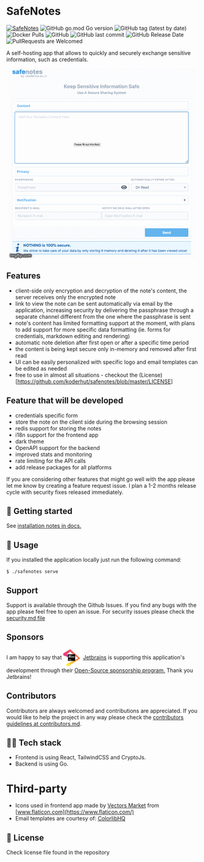 # SafeNotes

[![SafeNotes](https://circleci.com/gh/koderhut/safenotes.svg?style=shield)](https://circleci.com/gh/koderhut/safenotes)
![GitHub go.mod Go version](https://img.shields.io/github/go-mod/go-version/koderhut/safenotes?style=flat-square)
![GitHub tag (latest by date)](https://img.shields.io/github/v/tag/koderhut/safenotes?style=flat-square)
![Docker Pulls](https://img.shields.io/docker/pulls/denisrendler/safenotes?style=flat-square)
![GitHub](https://img.shields.io/github/license/koderhut/safenotes?style=flat-square)
![GitHub last commit](https://img.shields.io/github/last-commit/koderhut/safenotes?style=flat-square)
![GitHub Release Date](https://img.shields.io/github/release-date/koderhut/safenotes?style=flat-square)
![PullRequests are Welcomed](https://img.shields.io/badge/PRs-welcome-green?style=flat-square)


A self-hosting app that allows to quickly and securely exchange sensitive information, such as credentials.

<p align="center"><img src="./docs/assets/full_flow.gif" alt="Full app flow" /></p>

## Features
- client-side only encryption and decryption of the note's content, the server receives only the encrypted note
- link to view the note can be sent automatically via email by the application, increasing security by delivering the passphrase through a separate channel different from the one where the passphrase is sent
- note's content has limited formatting support at the moment, with plans to add support for more specific data formatting (ie. forms for credentials, markdown editing and rendering)
- automatic note deletion after first open or after a specific time period
- the content is being kept secure only in-memory and removed after first read 
- UI can be easily personalized with specific logo and email templates can be edited as needed
- free to use in almost all situations - checkout the (License)[https://github.com/koderhut/safenotes/blob/master/LICENSE]

## Feature that will be developed
- credentials specific form
- store the note on the client side during the browsing session
- redis support for storing the notes
- i18n support for the frontend app
- dark theme
- OpenAPI support for the backend
- improved stats and monitoring
- rate limiting for the API calls
- add release packages for all platforms

If you are considering other features that might go well with the app please let me know by creating a feature request issue.
I plan a 1-2 months release cycle with security fixes released immediately.

## 🚀 Getting started
See [installation notes in docs.](./docs/install.md)

## 🔧 Usage
If you installed the application locally just run the following command:

```
$ ./safenotes serve
```

## Support
Support is available through the Github Issues. If you find any bugs with the app please feel free to open an issue.
For security issues please check the [security.md file](./security.md)

## Sponsors
I am happy to say that <img src="./docs/assets/jetbrains.png" alt="Jetbrains Logo" width=48 height=48 style="vertical-align:middle;"> [Jetbrains](https://www.jetbrains.com/?from=safenotes) 
is supporting this application's development through their [Open-Source sponsorship program.](https://www.jetbrains.com/?from=safenotes) 
Thank you Jetbrains!

## Contributors
Contributors are always welcomed and contributions are appreciated. If you would like to help the project in any way please check the [contributors guidelines at contributors.md](./contributing.md).

## :technologist: Tech stack
- Frontend is using React, TailwindCSS and CryptoJs.
- Backend is using Go.

# Third-party
- Icons used in frontend app made by [Vectors Market](https://www.flaticon.com/authors/vectors-market) from [www.flaticon.com](https://www.flaticon.com/) 
- Email templates are courtesy of: [ColorlibHQ](https://github.com/ColorlibHQ/email-templates) 

## 📄 License
Check license file found in the repository
